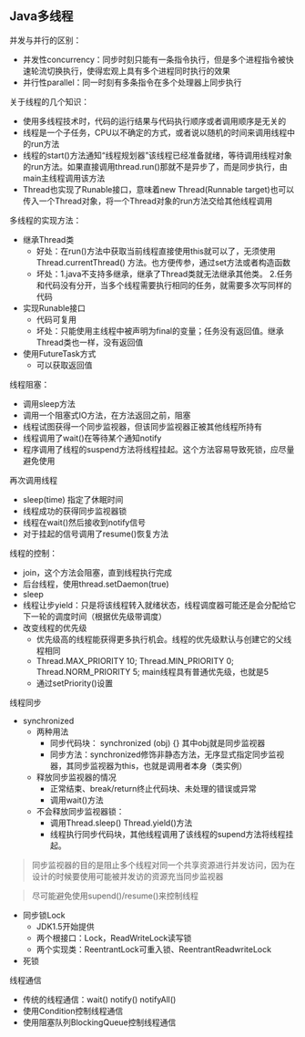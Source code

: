 ## Java多线程
并发与并行的区别：
- 并发性concurrency：同步时刻只能有一条指令执行，但是多个进程指令被快速轮流切换执行，使得宏观上具有多个进程同时执行的效果
- 并行性parallel：同一时刻有多条指令在多个处理器上同步执行

关于线程的几个知识：
- 使用多线程技术时，代码的运行结果与代码执行顺序或者调用顺序是无关的
- 线程是一个子任务，CPU以不确定的方式，或者说以随机的时间来调用线程中的run方法
- 线程的start()方法通知“线程规划器”该线程已经准备就绪，等待调用线程对象的run方法。如果直接调用thread.run()那就不是异步了，而是同步执行，由main主线程调用该方法
- Thread也实现了Runable接口，意味着new Thread(Runnable target)也可以传入一个Thread对象，将一个Thread对象的run方法交给其他线程调用

多线程的实现方法：
- 继承Thread类
    - 好处：在run()方法中获取当前线程直接使用this就可以了，无须使用Thread.currentThread() 方法。也方便传参，通过set方法或者构造函数
    - 坏处：1.java不支持多继承，继承了Thread类就无法继承其他类。 2.任务和代码没有分开，当多个线程需要执行相同的任务，就需要多次写同样的代码
- 实现Runable接口
    - 代码可复用
    - 坏处：只能使用主线程中被声明为final的变量；任务没有返回值。继承Thread类也一样，没有返回值
- 使用FutureTask方式
    - 可以获取返回值

线程阻塞：
- 调用sleep方法
- 调用一个阻塞式IO方法，在方法返回之前，阻塞
- 线程试图获得一个同步监视器，但该同步监视器正被其他线程所持有
- 线程调用了wait()在等待某个通知notify
- 程序调用了线程的suspend方法将线程挂起。这个方法容易导致死锁，应尽量避免使用

再次调用线程
- sleep(time) 指定了休眠时间
- 线程成功的获得同步监视器锁
- 线程在wait()然后接收到notify信号
- 对于挂起的信号调用了resume()恢复方法

线程的控制：
- join，这个方法会阻塞，直到线程执行完成
- 后台线程，使用thread.setDaemon(true)
- sleep
- 线程让步yield：只是将该线程转入就绪状态，线程调度器可能还是会分配给它下一轮的调度时间（根据优先级带调度）
- 改变线程的优先级
    - 优先级高的线程能获得更多执行机会。线程的优先级默认与创建它的父线程相同
    - Thread.MAX_PRIORITY 10; Thread.MIN_PRIORITY 0; Thread.NORM_PRIORITY 5; main线程具有普通优先级，也就是5
    - 通过setPriority()设置

线程同步
- synchronized
    - 两种用法
        - 同步代码块： synchronized (obj) {} 其中obj就是同步监视器
        - 同步方法：synchronized修饰非静态方法，无序显式指定同步监视器，其同步监视器为this，也就是调用者本身（类实例）
    - 释放同步监视器的情况
        - 正常结束、break/return终止代码块、未处理的错误或异常
        - 调用wait()方法
    - 不会释放同步监视器锁：
        - 调用Thread.sleep() Thread.yield()方法
        - 线程执行同步代码块，其他线程调用了该线程的supend方法将线程挂起。
> 同步监视器的目的是阻止多个线程对同一个共享资源进行并发访问，因为在设计的时候要使用可能被并发访的资源充当同步监视器

> 尽可能避免使用supend()/resume()来控制线程
- 同步锁Lock
    - JDK1.5开始提供
    - 两个根接口：Lock，ReadWriteLock读写锁
    - 两个实现类：ReentrantLock可重入锁、ReentrantReadwriteLock
- 死锁

线程通信
- 传统的线程通信：wait() notify() notifyAll()
- 使用Condition控制线程通信
- 使用阻塞队列BlockingQueue控制线程通信